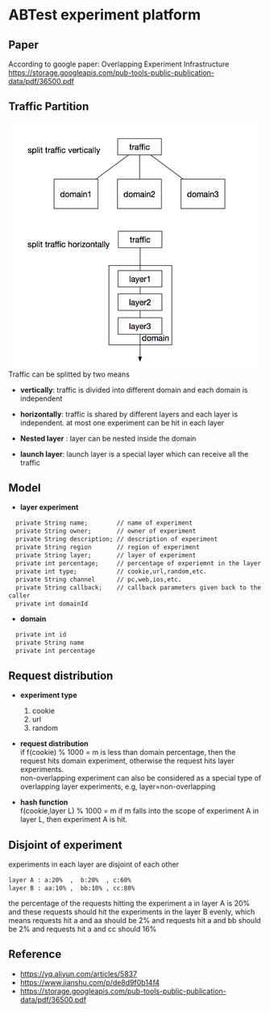 # ABTest experiment platform

## Paper
According to google paper: Overlapping Experiment Infrastructure  
https://storage.googleapis.com/pub-tools-public-publication-data/pdf/36500.pdf

## Traffic Partition  
![traffic partition](traffic_partition.png)  
Traffic can be splitted by two means
- **vertically**: traffic is divided into different domain and each domain is independent  
- **horizontally**: traffic is shared by different layers and each layer is independent. at most one experiment can be hit in each layer

- **Nested layer** : layer can be nested inside the domain

- **launch layer**: launch layer is a special layer which can receive all the traffic

## Model  
  - **layer experiment**
  ```
    private String name;        // name of experiment
    private String owner;       // owner of experiment
    private String description; // description of experiment
    private String region       // region of experiment
    private String layer;       // layer of experiment
    private int percentage;     // percentage of experiemnt in the layer
    private int type;           // cookie,url,random,etc.
    private String channel      // pc,web,ios,etc.
    private String callback;    // callback parameters given back to the caller
    private int domainId
  ```
  - **domain**
  ```
    private int id
    private String name
    private int percentage
  ```


## Request distribution  
  - **experiment type**
    1. cookie
    2. url
    3. random  

  - **request distribution**  
  if f(cookie) % 1000 = m is less than domain percentage, then the request hits domain experiment, otherwise the request hits layer experiments.  
  non-overlapping experiment can also be considered as a special type of overlapping layer experiments, e.g, layer=non-overlapping  
  
  - **hash function**  
  f(cookie,layer L) % 1000 = m if m falls into the scope of experiment A in layer L, then experiment A is hit.

## Disjoint of experiment
experiments in each layer are disjoint of each other  
```
layer A : a:20%  ,  b:20%  , c:60%  
layer B : aa:10% ,  bb:10% , cc:80%  
```
the percentage of the requests hitting the experiment a in layer A is 20% and these requests should hit the experiments in the layer B evenly, which means requests hit a and aa should be 2% and requests hit a and bb should be 2% and requests hit a and cc should 16%


## Reference
- https://yq.aliyun.com/articles/5837
- https://www.jianshu.com/p/de8d9f0b14f4
- https://storage.googleapis.com/pub-tools-public-publication-data/pdf/36500.pdf
